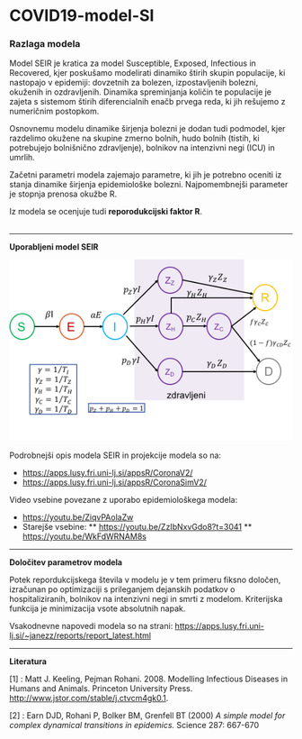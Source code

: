 # COVID19-model-SI


### Razlaga modela

Model SEIR je kratica za model Susceptible, Exposed, Infectious in Recovered, kjer poskušamo modelirati dinamiko štirih skupin populacije, ki nastopajo v epidemiji: dovzetnih za bolezen, izpostavljenih bolezni, okuženih in ozdravljenih. Dinamika spreminjanja količin te populacije je zajeta s sistemom štirih diferencialnih enačb prvega reda, ki jih rešujemo z numeričnim postopkom.

Osnovnemu modelu dinamike širjenja bolezni je dodan tudi podmodel, kjer razdelimo okužene na skupine zmerno bolnih, hudo bolnih (tistih, ki potrebujejo bolnišnično zdravljenje), bolnikov na intenzivni negi (ICU) in umrlih.

Začetni parametri modela zajemajo parametre, ki jih je potrebno oceniti iz stanja dinamike širjenja epidemiološke bolezni. Najpomembnejši parameter je stopnja prenosa okužbe R.

Iz modela se ocenjuje tudi **reporodukcijski faktor R**. 
<br><br>


<hr />
<strong>Uporabljeni model SEIR</strong>

![Model SEIR](https://github.com/janezz25/COVID19-model-SI/blob/master/jz_SEIR_Slovenija.png)

Podrobnejši opis modela SEIR in projekcije modela so na:
* https://apps.lusy.fri.uni-lj.si/appsR/CoronaV2/
* https://apps.lusy.fri.uni-lj.si/appsR/CoronaSimV2/

Video vsebine povezane z uporabo epidemiološkega modela:
* https://youtu.be/ZiqvPAolaZw
* Starejše vsebine:
** https://youtu.be/ZzIbNxvGdo8?t=3041
** https://youtu.be/WkFdWRNAM8s



<hr />
<strong>Določitev parametrov modela</strong>

Potek repordukcijskega števila v modelu je v tem primeru fiksno določen, izračunan po optimizaciji s prileganjem dejanskih podatkov o hospitaliziranih, bolnikov na intenzivni negi in smrti z modelom. Kriterijska funkcija je minimizacija vsote absolutnih napak.

Vsakodnevne napovedi modela so na strani:  https://apps.lusy.fri.uni-lj.si/~janezz/reports/report_latest.html 

<hr />
<strong>Literatura</strong>

[1] : Matt J. Keeling, Pejman Rohani. 2008. Modelling Infectious Diseases in Humans and Animals. Princeton University Press. http://www.jstor.com/stable/j.ctvcm4gk0.1.

[2] : Earn DJD, Rohani P, Bolker BM, Grenfell BT (2000) <i>A simple model for complex dynamical transitions in epidemics.</i> Science 287: 667-670 <br>
